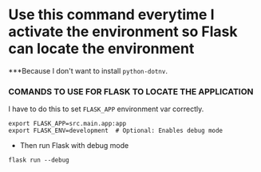 # Use this command everytime I activate the environment so Flask can locate the environment

***Because I don't want to install ```python-dotnv```.

### COMANDS TO USE FOR FLASK TO LOCATE THE APPLICATION

I have to do this to set ```FLASK_APP``` environment var correctly.

```
export FLASK_APP=src.main.app:app
export FLASK_ENV=development  # Optional: Enables debug mode
```

- Then run Flask with debug mode
```
flask run --debug
```
